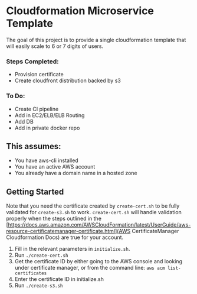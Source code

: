 # Cloudformation Microservice Template

The goal of this project is to provide a single cloudformation template that will easily scale to 6 or 7 digits of users.

### Steps Completed:
* Provision certificate
* Create cloudfront distribution backed by s3

### To Do:
* Create CI pipeline
* Add in EC2/ELB/ELB Routing
* Add DB
* Add in private docker repo

## This assumes:
* You have aws-cli installed
* You have an active AWS account
* You already have a domain name in a hosted zone

## Getting Started
Note that you need the certificate created by `create-cert.sh` to be fully validated for `create-s3.sh` to work.  `create-cert.sh` will handle validation properly when the steps outlined in the [https://docs.aws.amazon.com/AWSCloudFormation/latest/UserGuide/aws-resource-certificatemanager-certificate.html](AWS CertificateManager Cloudformation Docs) are true for your account.

1. Fill in the relevant parameters in `initialize.sh`.
2. Run `./create-cert.sh`
3. Get the certificate ID by either going to the AWS console and looking under certificate manager, or from the command line: `aws acm list-certificates`
4. Enter the certificate ID in initialize.sh
5. Run `./create-s3.sh`